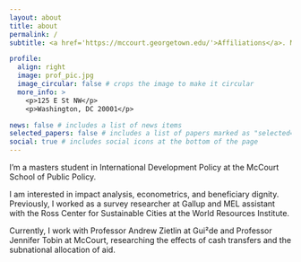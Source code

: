 ```yaml
---
layout: about
title: about
permalink: /
subtitle: <a href='https://mccourt.georgetown.edu/'>Affiliations</a>. McCourt School of Public Policy

profile:
  align: right
  image: prof_pic.jpg
  image_circular: false # crops the image to make it circular
  more_info: >
    <p>125 E St NW</p>
    <p>Washington, DC 20001</p>

news: false # includes a list of news items
selected_papers: false # includes a list of papers marked as "selected={true}"
social: true # includes social icons at the bottom of the page
---
```


I’m a masters student in International Development Policy at the McCourt School of Public Policy.

I am interested in impact analysis, econometrics, and beneficiary dignity. Previously, I worked as a survey researcher at Gallup and MEL assistant with the Ross Center for Sustainable Cities at the World Resources Institute.

Currently, I work with Professor Andrew Zietlin at Gui²de and Professor Jennifer Tobin at McCourt, researching the effects of cash transfers and the subnational allocation of aid.
